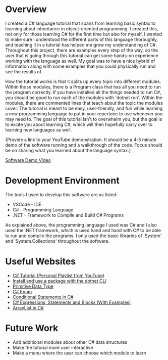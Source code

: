 # Overview
I created a C# language tutorial that spans from learning basic syntax to learning about inheritance in object-oriented programming. I created this, not only for those learning C# for the first time but also for myself. I wanted to make sure I understood the different parts of this language thoroughly, and teaching it in a tutorial has helped me grow my understanding of C#. Throughout this project, there are examples every step of the way, so the user that is going through this tutorial can get some hands-on experience working with the language as well. My goal was to have a nice hybrid of information along with some examples that you could physically run and see the results of.

How the tutorial works is that it splits up every topic into different modules. Within those modules, there is a Program class that has all you need to run the program correctly. If you have installed all the things needed to run C#, you should be good to run each of the modules with 'dotnet run'. Within the modules, there are commented lines that teach about the topic the modules cover. The tutorial is meant to be easy, user-friendly, and fun while learning a new programming language to put in your repertoire to use whenever you may need to. The goal of this tutorial isn't to overwhelm you, but the goal is to excite you about learning C#, which will then hopefully carry over to learning new languages as well.

{Provide a link to your YouTube demonstration.  It should be a 4-5 minute demo of the software running and a walkthrough of the code.  Focus should be on sharing what you learned about the language syntax.}

[Software Demo Video](http://youtube.link.goes.here)

# Development Environment

The tools I used to develop this software are as listed:
* VSCode - IDE
* C# - Programming Language
* .NET - Framework to Compile and Build C# Programs

As explained above, the programming language I used was C# and I also used the .NET framework, which is used hand and hand with C# to be able to run and compile the programs. I only used the basic libraries of 'System' and 'System.Collections' throughout the software.

# Useful Websites
* [C# Tutorial (Personal Playlist from YouTube)](https://www.youtube.com/playlist?list=PLJQGPbE_yo6OJyg7XmNn0ho5nUVmecGE0)
* [Install and use a package with the dotnet CLI](https://learn.microsoft.com/en-us/nuget/quickstart/install-and-use-a-package-using-the-dotnet-cli)
* [Primitive Data Type](https://www.techopedia.com/definition/29494/primitive-data-type)
* [C# Enum](https://www.w3schools.com/cs/cs_enums.php)
* [Conditional Statements in C#](https://www.c-sharpcorner.com/UploadFile/8af593/conditional-statement-in-C-Sharp/)
* [C# Expressions, Statements and Blocks (With Examples)](https://www.programiz.com/csharp-programming/expressions-statements-blocks)
* [ArrayList in C#](https://www.geeksforgeeks.org/arraylist-in-c-sharp/)


# Future Work
* Add additional modules about other C# data structures
* Make the tutorial more user interactive
* Make a menu where the user can choose which module to learn
